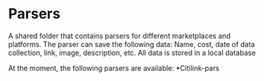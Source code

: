 # Parsers

A shared folder that contains parsers for different marketplaces and platforms.
The parser can save the following data: Name, cost, date of data collection, link, image, description, etc.
All data is stored in a local database

At the moment, the following parsers are available:
•Citilink-pars
